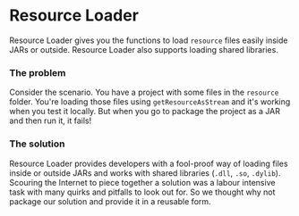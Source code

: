 # Resource Loader

Resource Loader gives you the functions to load `resource` files easily inside JARs or outside. Resource Loader also supports loading shared libraries.

### The problem
Consider the scenario. You have a project with some files in the `resource` folder. You're loading those files using `getResourceAsStream` and it's working when you test it locally. But when you go to package the project as a JAR and then run it, it fails!

### The solution
Resource Loader provides developers with a fool-proof way of loading files inside or outside JARs and works with shared libraries (`.dll`, `.so`, `.dylib`). Scouring the Internet to piece together a solution was a labour intensive task with many quirks and pitfalls to look out for. So we thought why not package our solution and provide it in a reusable form.
